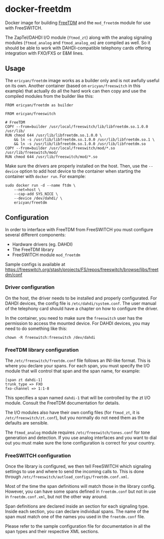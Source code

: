 # docker-freetdm

Docker image for building [FreeTDM] and the `mod_freetdm` module for use
with FreeSWITCH.

The ZapTel/DAHDI I/O module (`ftmod_zt`) along with the analog signaling
modules (`ftmod_analog` and `ftmod_analog_em`) are compiled as well. So
it should be able to work with DAHDI-compatible telephony cards offering
integration with FXO/FXS or E&M lines.

## Usage

The `ericyan/freetdm` image works as a builder only and is not awfully
useful on its own. Another container (based on `ericyan/freeswitch` in
this example) that actually do all the hard work can then copy and use
the compiled modules from the builder like this:

```
FROM ericyan/freetdm as builder

FROM ericyan/freeswitch

# FreeTDM
COPY --from=builder /usr/local/freeswitch/lib/libfreetdm.so.1.0.0 /usr/lib/
RUN chmod 644 /usr/lib/libfreetdm.so.1.0.0 \
    && ln -s /usr/lib/libfreetdm.so.1.0.0 /usr/lib/libfreetdm.so.1 \
    && ln -s /usr/lib/libfreetdm.so.1.0.0 /usr/lib/libfreetdm.so
COPY --from=builder /usr/local/freeswitch/mod/*.so /usr/lib/freeswitch/mod/
RUN chmod 644 /usr/lib/freeswitch/mod/*.so
```

Make sure the drivers are properly installed on the host. Then, use the
`--device` option to add host device to the container when starting the
container with `docker run`. For example:

```
sudo docker run -d --name ftdm \
    --net=host \
    --cap-add SYS_NICE \
    --device /dev/dahdi/ \
    ericyan/freetdm
```

## Configuration

In order to interface with FreeTDM from FreeSWITCH you must configure
several different components:

 * Hardware drivers (eg. DAHDI)
 * The FreeTDM library
 * FreeSWITCH module `mod_freetdm`

Sample configs is available at https://freeswitch.org/stash/projects/FS/repos/freeswitch/browse/libs/freetdm/conf

### Driver configuration

On the host, the driver needs to be installed and properly configurated.
For DAHDI devices, the config file is `/etc/dahdi/system.conf`. The user
manual of the telephony card should have a chapter on how to configure
the driver.

In the container, you need to make sure the `freeswitch` user has the
permission to access the mounted device. For DAHDI devices, you may need
to do something like this:

```
chown -R freeswitch:freeswitch /dev/dahdi
```

### FreeTDM library configuration

The `/etc/freeswitch/freetdm.conf` file follows an INI-like format. This
is where you declare your spans. For each span, you must specify the I/O
module that will control that span and the span name, for example:

```
[span zt dahdi-1]
trunk_type => FXO
fxo-channel => 1:1-8
```

This specifies a span named `dahdi-1` that will be controlled by the zt
I/O module. Consult the FreeTDM documentation for details.

The I/O modules also have their own config files (for `ftmod_zt`, it is
`/etc/freeswitch/zt.conf`), but you normally do not need them as the
defaults are sensible.

The `ftmod_analog` module requires `/etc/freeswitch/tones.conf` for tone
generation and detection. If you use analog interfaces and you want to
dial out you must make sure the tone configuration is correct for your
country.

### FreeSWITCH configuration

Once the library is configured, we then tell FreeSWITCH which signaling
settings to use and where to send the incoming calls to. This is done
through `/etc/freeswitch/autload_configs/freetdm.conf.xml`.

Most of the time the span definitions will match those in the library
config. However, you can have some spans defined in `freetdm.conf` but
not in use in `freetdm.conf.xml`, but not the other way around.

Span definitions are declared inside an section for each signaling type.
Inside each section, you can declare individual spans. The name of the
span must match one of the names you used in the `freetdm.conf` file.

Please refer to the sample configuration file for documentation in all
the span types and their respective XML sections.

[FreeTDM]: https://freeswitch.org/confluence/display/FREESWITCH/FreeTDM
